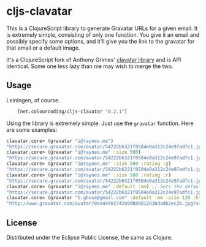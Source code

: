 # cljs-clavatar

This is a ClojureScript library to generate Gravatar URLs for a given email. It is extremely simple, consisting of only one function. You give it an email and possibly specify some options, and it'll give you the link to the gravatar for that email or a default image.

It's a ClojureScript fork of Anthony Grimes' [clavatar library](https://github.com/Raynes/clavatar) and is API identical.  Some one less lazy than me may wish to merge the two.

## Usage

Leiningen, of course.

```clojure
    [net.colourcoding/cljs-clavatar "0.2.1"]
```

Using the library is extremely simple. Just use the `gravatar` function. Here are some examples:

```clojure
clavatar.core> (gravatar "i@raynes.me")
"https://secure.gravatar.com/avatar/54222b6321f0504e0a312c24e97adfc1.jpg?s=50&r=pg&d=retro&"
clavatar.core> (gravatar "i@raynes.me" :size 500)
"https://secure.gravatar.com/avatar/54222b6321f0504e0a312c24e97adfc1.jpg?s=500&r=pg&d=retro&"
clavatar.core> (gravatar "i@raynes.me" :size 500 :rating :g)
"https://secure.gravatar.com/avatar/54222b6321f0504e0a312c24e97adfc1.jpg?s=500&r=g&d=retro&"
clavatar.core> (gravatar "i@raynes.me" :size 500 :rating :r)
"https://secure.gravatar.com/avatar/54222b6321f0504e0a312c24e97adfc1.jpg?s=500&r=r&d=retro&"
clavatar.core> (gravatar "i@raynes.me" :default :mm) ;; Sets the default image to mystery man.
"https://secure.gravatar.com/avatar/54222b6321f0504e0a312c24e97adfc1.jpg?s=50&r=pg&d=mm&"
clavatar.core> (gravatar "b.ghose@gmail.com" :default :mm :size 128 :https false)
"http://www.gravatar.com/avatar/8aa4490274249db8981283bdadb2ec2b.jpg?s=128&r=pg&d=mm&"
```

## License

Distributed under the Eclipse Public License, the same as Clojure.
